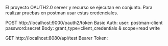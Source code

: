 
El proyecto OAUTH2.0 server y recurso se ejecutan en conjunto.
Para realizar pruebas en postman usar estas credenciales.

POST http://localhost:9000/oauth2/token
Basic Auth: user: postman-client  password:secret
Body: grant_type=client_credentials  &  scope=read write


GET http://localhost:8080/api/test
Bearer Token: <token-obtenido>
